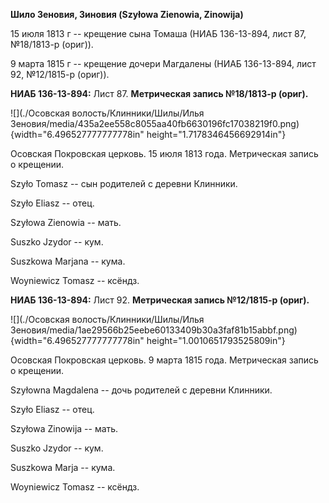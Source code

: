 **Шило Зеновия, Зиновия (Szyłowa Zienowia, Zinowija)**

15 июля 1813 г -- крещение сына Томаша (НИАБ 136-13-894, лист 87,
№18/1813-р (ориг)).

9 марта 1815 г -- крещение дочери Магдалены (НИАБ 136-13-894, лист 92,
№12/1815-р (ориг)).

**НИАБ 136-13-894:** Лист 87. **Метрическая запись №18/1813-р (ориг).**

![](./Осовская волость/Клинники/Шилы/Илья Зеновия/media/435a2ee558c8055aa40fb6630196fc17038219f0.png){width="6.496527777777778in"
height="1.7178346456692914in"}

Осовская Покровская церковь. 15 июля 1813 года. Метрическая запись о
крещении.

Szyło Tomasz -- сын родителей с деревни Клинники.

Szyło Eliasz -- отец.

Szyłowa Zienowia -- мать.

Suszko Jzydor -- кум.

Suszkowa Marjana -- кума.

Woyniewicz Tomasz -- ксёндз.

**НИАБ 136-13-894:** Лист 92. **Метрическая запись №12/1815-р (ориг).**

![](./Осовская волость/Клинники/Шилы/Илья Зеновия/media/1ae29566b25eebe60133409b30a3faf81b15abbf.png){width="6.496527777777778in"
height="1.0010651793525809in"}

Осовская Покровская церковь. 9 марта 1815 года. Метрическая запись о
крещении.

Szyłowna Magdalena -- дочь родителей с деревни Клинники.

Szyło Eliasz -- отец.

Szyłowa Zinowija -- мать.

Suszko Jzydor -- кум.

Suszkowa Marja -- кума.

Woyniewicz Tomasz -- ксёндз.
